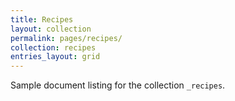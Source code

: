 ```yaml
---
title: Recipes
layout: collection
permalink: pages/recipes/
collection: recipes
entries_layout: grid
---
```


Sample document listing for the collection `_recipes`.
